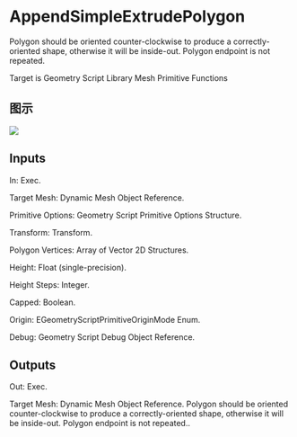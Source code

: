 # AppendSimpleExtrudePolygon

Polygon should be oriented counter-clockwise to produce a correctly-oriented shape, otherwise it will be inside-out. Polygon endpoint is not repeated.

Target is Geometry Script Library Mesh Primitive Functions

## 图示

![]($-20221218-19125952.png)

## Inputs

In: Exec.

Target Mesh: Dynamic Mesh Object Reference.

Primitive Options: Geometry Script Primitive Options Structure.

Transform: Transform.

Polygon Vertices: Array of Vector 2D Structures.

Height: Float (single-precision).

Height Steps: Integer.

Capped: Boolean.

Origin: EGeometryScriptPrimitiveOriginMode Enum.

Debug: Geometry Script Debug Object Reference.  

## Outputs

Out: Exec.

Target Mesh: Dynamic Mesh Object Reference. Polygon should be oriented counter-clockwise to produce a correctly-oriented shape, otherwise it will be inside-out. Polygon endpoint is not repeated..

